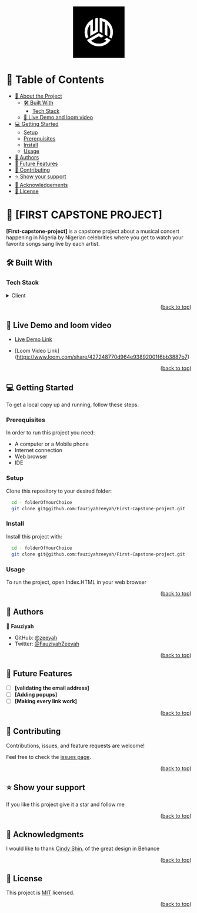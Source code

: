 <a name="readme-top"></a>

<div align="center">
  <img src="images\nmc 2.webp" alt="logo" width="140"  height="auto" />
  <br/>

</div>

# 📗 Table of Contents

- [📖 About the Project](#about-project)
  - [🛠 Built With](#built-with)
    - [Tech Stack](#tech-stack)
  - [🚀 Live Demo and loom video](#live-demo)
- [💻 Getting Started](#getting-started)
  - [Setup](#setup)
  - [Prerequisites](#prerequisites)
  - [Install](#install)
  - [Usage](#usage)
- [👥 Authors](#authors)
- [🔭 Future Features](#future-features)
- [🤝 Contributing](#contributing)
- [⭐️ Show your support](#support)
- [🙏 Acknowledgements](#acknowledgements)
- [📝 License](#license)


# 📖 [FIRST CAPSTONE PROJECT] <a name="about-project"></a>


**[First-capstone-project]** is a capstone project about a musical concert happening in Nigeria by Nigerian celebrities where you get to watch your favorite songs sang live by each artist.

## 🛠 Built With <a name="built-with"></a>

### Tech Stack <a name="tech-stack"></a>

<details>
  <summary>Client</summary>
  <ul>
    <li><a href="https://reactjs.org/">React.js</a></li>
  </ul>
</details>

<p align="right">(<a href="#readme-top">back to top</a>)</p>

## 🚀 Live Demo and loom video <a name="live-demo"></a>

- [Live Demo Link](https://fauziyahzeeyah.github.io/First-Capstone-project/)

- [Loom Video Link] (https://www.loom.com/share/427248770d964e93892001f6bb3887b7)

<p align="right">(<a href="#readme-top">back to top</a>)</p>

## 💻 Getting Started <a name="getting-started"></a>

To get a local copy up and running, follow these steps.

### Prerequisites

In order to run this project you need:
- A computer or a Mobile phone
- Internet connection 
- Web browser
- IDE

### Setup

Clone this repository to your desired folder:
```sh
  cd - folderOfYourChoice
  git clone git@github.com:fauziyahzeeyah/First-Capstone-project.git
```
### Install

Install this project with:

```sh
  cd - folderOfYourChoice
  git clone git@github.com:fauziyahzeeyah/First-Capstone-project.git
```

### Usage

To run the project, open Index.HTML in your web browser

<p align="right">(<a href="#readme-top">back to top</a>)</p>


## 👥 Authors <a name="authors"></a>


👤 **Fauziyah**

- GitHub: [@zeeyah](https://github.com/fauziyahzeeyah)
- Twitter: [@FauziyahZeeyah](https://twitter.com/FauziyahZeeyah?t=5x4tHwdJG62bloZ3QehDcw&s=08)

<p align="right">(<a href="#readme-top">back to top</a>)</p>

## 🔭 Future Features <a name="future-features"></a>


- [ ] **[validating the email address]**
- [ ] **[Adding popups]**
- [ ] **[Making every link work]**

<p align="right">(<a href="#readme-top">back to top</a>)</p>


## 🤝 Contributing <a name="contributing"></a>

Contributions, issues, and feature requests are welcome!

Feel free to check the [issues page](https://github.com/fauziyahzeeyah/First-Capstone-project/issues).

<p align="right">(<a href="#readme-top">back to top</a>)</p>


## ⭐️ Show your support <a name="support"></a>

If you like this project give it a star and follow me

<p align="right">(<a href="#readme-top">back to top</a>)</p>

## 🙏 Acknowledgments <a name="acknowledgements"></a>

I would like to thank [Cindy Shin.](https://www.behance.net/adagio07) of the great design in Behance

<p align="right">(<a href="#readme-top">back to top</a>)</p>


## 📝 License <a name="license"></a>

This project is [MIT](https://github.com/fauziyahzeeyah/First-Capstone-project/blob/home-page-branch/LICENSE) licensed.

<p align="right">(<a href="#readme-top">back to top</a>)</p>

